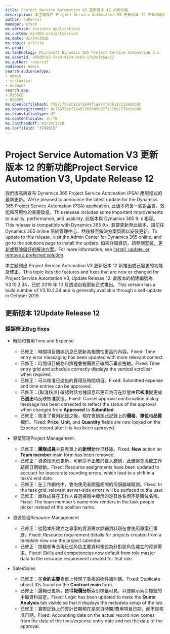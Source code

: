 ```yaml
---
title: Project Service Automation V3 更新版本 12 的新功能
description: 本主題提供 Project Service Automation V3 更新版本 12 中新功能的相關資訊。
author: ruhercul
manager: kfend
ms.service: business-applications
ms.custom: dyn365-projectservice
ms.date: 02/04/2020
ms.topic: article
ms.prod: ''
ms.technology: Microsoft Dynamics 365 Project Service Automation 3.x
ms.assetid: af8dbfe3-7ce9-4374-9c03-17b2e1d6ac32
ms.author: ruhercul
audience: Admin
search.audienceType:
- admin
- customizer
- enduser
search.app:
- D365CE
- D365PS
ms.openlocfilehash: 758717562c12a72848f1a874fa8b1171139ebb0c
ms.sourcegitcommit: 8c786230ef2a497280885b827162561776e2eb00
ms.translationtype: HT
ms.contentlocale: zh-TW
ms.lasthandoff: 03/24/2020
ms.locfileid: "3749915"
---
```

# <a name="project-service-automation-v3-update-release-12"></a><span data-ttu-id="3b70e-103">Project Service Automation V3 更新版本 12 的新功能</span><span class="sxs-lookup"><span data-stu-id="3b70e-103">Project Service Automation V3, Update Release 12</span></span>
<span data-ttu-id="3b70e-104">我們很高興宣布 Dynamics 365 Project Service Automation (PSA) 應用程式的最新更新。</span><span class="sxs-lookup"><span data-stu-id="3b70e-104">We’re pleased to announce the latest update for the Dynamics 365 Project Service Automation (PSA) application.</span></span> <span data-ttu-id="3b70e-105">此版本包含一些對品質、效能和可用性的重要改進。</span><span class="sxs-lookup"><span data-stu-id="3b70e-105">This release includes some important improvements to quality, performance, and usability.</span></span> <span data-ttu-id="3b70e-106">此版本與 Dynamics 365 9. x 相容。</span><span class="sxs-lookup"><span data-stu-id="3b70e-106">This release is compatible with Dynamics 365 9.x.</span></span> <span data-ttu-id="3b70e-107">若要更新至此版本，請前往 Dynamics 365 online 系統管理中心，然後移至解決方案頁面以安裝更新。</span><span class="sxs-lookup"><span data-stu-id="3b70e-107">To update to this release, visit the Admin Center for Dynamics 365 online, and go to the solutions page to install the update.</span></span> <span data-ttu-id="3b70e-108">如需詳細資訊，請參閱[安裝、更新或移除偏好的解決方案](https://docs.microsoft.com/power-platform/admin/install-remove-preferred-solution)。</span><span class="sxs-lookup"><span data-stu-id="3b70e-108">For more information, see [Install, update, or remove a preferred solution](https://docs.microsoft.com/power-platform/admin/install-remove-preferred-solution).</span></span>

<span data-ttu-id="3b70e-109">本主題列出 Project Service Automation V3 更新版本 12 新推出或已變更的功能及修正。</span><span class="sxs-lookup"><span data-stu-id="3b70e-109">This topic lists the features and fixes that are new or changed for Project Service Automation V3, Update Release 12.</span></span> <span data-ttu-id="3b70e-110">此版本的組建編號為 V3.10.2.34，已於 2019 年 10 月透過自我更新正式推出。</span><span class="sxs-lookup"><span data-stu-id="3b70e-110">This version has a build number of V3.10.2.34 and is generally available through a self-update in October 2019.</span></span>

## <a name="update-release-12"></a><span data-ttu-id="3b70e-111">更新版本 12</span><span class="sxs-lookup"><span data-stu-id="3b70e-111">Update Release 12</span></span>

### <a name="bug-fixes"></a><span data-ttu-id="3b70e-112">錯誤修正</span><span class="sxs-lookup"><span data-stu-id="3b70e-112">Bug fixes</span></span>

- <span data-ttu-id="3b70e-113">時間和費用</span><span class="sxs-lookup"><span data-stu-id="3b70e-113">Time and Expense</span></span>

    - <span data-ttu-id="3b70e-114">已修正：時間項目錯誤訊息已更新為相關性更高的內容。</span><span class="sxs-lookup"><span data-stu-id="3b70e-114">Fixed: Time entry error messaging has been updated with more relevant context.</span></span>
    - <span data-ttu-id="3b70e-115">已修正：時間項目網格和排程會視需要正確顯示垂直捲軸。</span><span class="sxs-lookup"><span data-stu-id="3b70e-115">Fixed: Time entry grid and schedule correctly displays the vertical scrollbar when required.</span></span>
    - <span data-ttu-id="3b70e-116">已修正：可以核准已送出的費用及時間項目。</span><span class="sxs-lookup"><span data-stu-id="3b70e-116">Fixed: Submitted expense and time entries can be approved.</span></span>
    - <span data-ttu-id="3b70e-117">已修正：[取消核准] 確認對話方塊訊息已更正為可在狀態由**已核准**變更成**已送出**時反映核准狀態。</span><span class="sxs-lookup"><span data-stu-id="3b70e-117">Fixed: Cancel approval confirmation dialog message has been corrected to reflect the status of the approval when changed from **Approved** to **Submitted**.</span></span>
    - <span data-ttu-id="3b70e-118">已修正：核准了費用記錄之後，現在會鎖定此記錄上的**價格**、**單位**和**品質**欄位。</span><span class="sxs-lookup"><span data-stu-id="3b70e-118">Fixed: **Price**, **Unit**, and **Quantity** fields are now locked on the Expense record after it is has been approved.</span></span>

- <span data-ttu-id="3b70e-119">專案管理</span><span class="sxs-lookup"><span data-stu-id="3b70e-119">Project Management</span></span>

    - <span data-ttu-id="3b70e-120">已修正：**團隊成員**主要表單上的**新增**動作已移除。</span><span class="sxs-lookup"><span data-stu-id="3b70e-120">Fixed: **New** action on **Team member** main form has been removed.</span></span>
    - <span data-ttu-id="3b70e-121">已修正：資源指派已更新，可解決不正確的捨入錯誤，此錯誤會導致工作結束日期變動。</span><span class="sxs-lookup"><span data-stu-id="3b70e-121">Fixed: Resource assignments have been updated to account for inaccurate rounding errors, which lead to a shift in a task’s end date.</span></span>
    - <span data-ttu-id="3b70e-122">已修正：在工作網格中，會向使用者顯露相關的伺服器端錯誤。</span><span class="sxs-lookup"><span data-stu-id="3b70e-122">Fixed: In the task grid, relevant server-side errors will be surfaced to the user.</span></span>
    - <span data-ttu-id="3b70e-123">已修正：團隊成員在工作人員選擇器中顯示的是其姓名而不是職位名稱。</span><span class="sxs-lookup"><span data-stu-id="3b70e-123">Fixed: The team member’s name now renders in the task people picker instead of the position name.</span></span>

- <span data-ttu-id="3b70e-124">資源管理</span><span class="sxs-lookup"><span data-stu-id="3b70e-124">Resource Management</span></span>

    - <span data-ttu-id="3b70e-125">已修正：從範本所建立之專案的資源需求詳細資料現在會使用專案行事曆。</span><span class="sxs-lookup"><span data-stu-id="3b70e-125">Fixed: Resource requirement details for projects created from a template now use the project calendar.</span></span>
    - <span data-ttu-id="3b70e-126">已修正：技能和專長現已從角色主要資料預設為針對該角色建立的資源需求。</span><span class="sxs-lookup"><span data-stu-id="3b70e-126">Fixed: Skills and competencies now default from role master data to the resource requirement created for that role.</span></span>

- <span data-ttu-id="3b70e-127">Sales</span><span class="sxs-lookup"><span data-stu-id="3b70e-127">Sales</span></span>

    - <span data-ttu-id="3b70e-128">已修正：在**合約主要**表單上發現了重複的物件識別碼。</span><span class="sxs-lookup"><span data-stu-id="3b70e-128">Fixed: Duplicate object IDs found on the **Contract main** form.</span></span>
    - <span data-ttu-id="3b70e-129">已修正：邏輯已更新，使得**報價分析**索引標籤可見，以便顯示索引標籤的中繼資料設定。</span><span class="sxs-lookup"><span data-stu-id="3b70e-129">Fixed: Logic has been updated to make the **Quote Analysis** tab visible so that it displays the metadata setup of the tab.</span></span>
    - <span data-ttu-id="3b70e-130">已修正：實際記錄上的會計日期現在是來自時間/費用項目日期，而不是核准日期。</span><span class="sxs-lookup"><span data-stu-id="3b70e-130">Fixed: Accounting date on the actual record now comes from the date of the time/expense entry date and not the date of the approval.</span></span>
